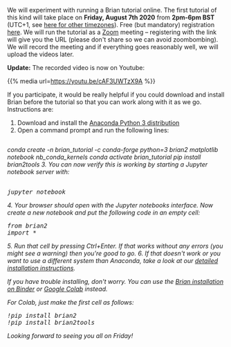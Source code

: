 <!--
.. title: Brian online tutorial
.. slug: brian-online-tutorial
.. date: 2020-08-06 13:27:27 UTC
.. tags: Teaching
.. category: news
.. description: Brian online tutorial announcement
.. type: text
-->

We will experiment with running a Brian tutorial online. The first tutorial of
this kind will take place on **Friday, August 7th 2020** from **2pm-6pm BST** (UTC+1, see [here for other timezones](https://www.timeanddate.com/worldclock/fixedtime.html?msg=Brian+Online+Tutorial&iso=20200807T14&p1=136&ah=4)). Free (but mandatory)
registration [here](https://t.co/zS4VQ4Cp51?amp=1). We will run the tutorial as
a [Zoom](https://zoom.us/) meeting – registering with the link will give you the URL (please don't share so we can avoid zoombombing). We will record the meeting and
if everything goes reasonably well, we will upload the videos later.

<!-- TEASER_END -->

**Update:** The recorded video is now on Youtube:

{{% media url=https://youtu.be/cAF3UWTzX9A %}}

If you participate, it would be really helpful if you could download and install Brian before the tutorial so that you can work along with it as we go. Instructions are:

1. Download and install the [Anaconda Python 3 distribution](https://www.anaconda.com/products/individual)
2. Open a command prompt and run the following lines:
    <pre class="code literal-block">
<i class="fa fa-chevron-right gp" aria-hidden="true"> conda create -n brian_tutorial -c conda-forge python=3 brian2 matplotlib notebook nb_conda_kernels
<i class="fa fa-chevron-right gp" aria-hidden="true"> conda activate brian_tutorial
<i class="fa fa-chevron-right gp" aria-hidden="true"> pip install brian2tools
</pre>
3. You can now verify this is working by starting a Jupyter notebook server with:
    <pre class="code literal-block"><i class="fa fa-chevron-right gp" aria-hidden="true"> jupyter notebook</pre>
4. Your browser should open with the Jupyter notebooks interface. Now create a new notebook and put the following code in an empty cell:
    <pre class="code literal-block">from brian2 import *</pre>
5. Run that cell by pressing Ctrl+Enter. If that works without any errors (you might see a warning) then you're good to go.
6. If that doesn't work or you want to use a different system than Anaconda, take a look at our [detailed installation instructions](https://brian2.readthedocs.io/en/stable/introduction/install.html). 

If you have trouble installing, don't worry. You can use the [Brian installation on Binder](http://mybinder.org/v2/gh/brian-team/brian2-binder/master?filepath=index.ipynb) or [Google Colab](https://colab.research.google.com) instead.

For Colab, just make the first cell as follows:

 <pre class="code literal-block">
!pip install brian2
!pip install brian2tools
</pre>

Looking forward to seeing you all on Friday!
